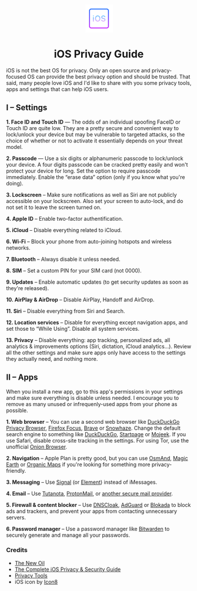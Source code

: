 <p align="center"><img src="icon.svg" with="75" height="75" alt="iOS Privacy Guide Icon"></p>

<h1 align="center">iOS Privacy Guide</h1>

iOS is not the best OS for privacy. Only an open source and privacy-focused OS can provide the best privacy option and should be trusted. That said, many people love iOS and I'd like to share with you some privacy tools, apps and settings that can help iOS users.

## I – Settings

**1. Face ID and Touch ID** — The odds of an individual spoofing FaceID or Touch ID are quite low. They are a pretty secure and convenient way to lock/unlock your device but may be vulnerable to targeted attacks, so the choice of whether or not to activate it essentially depends on your threat model.

**2. Passcode** — Use a six digits or alphanumeric passcode to lock/unlock your device. A four digits passcode can be cracked pretty easily and won't protect your device for long. Set the option to require passcode immediately. Enable the “erase data” option (only if you know what you're doing).

**3. Lockscreen** – Make sure notifications as well as Siri are not publicly accessible on your lockscreen. Also set your screen to auto-lock, and do not set it to leave the screen turned on.

**4. Apple ID** – Enable two-factor authentification.

**5. iCloud** – Disable everything related to iCloud.

**6. Wi-Fi** – Block your phone from auto-joining hotspots and wireless networks.

**7. Bluetooth** – Always disable it unless needed.

**8. SIM** – Set a custom PIN for your SIM card (not 0000).

**9. Updates** – Enable automatic updates (to get security updates as soon as they're released).

**10. AirPlay & AirDrop** – Disable AirPlay, Handoff and AirDrop.

**11. Siri** – Disable everything from Siri and Search.

**12. Location services** – Disable for everything except navigation apps, and set those to “While Using”. Disable all system services.

**13. Privacy** – Disable everything: app tracking, personalized ads, all analytics & improvements options (Siri, dictation, iCloud analytics…). Review all the other settings and make sure apps only have access to the settings they actually need, and nothing more.

## II – Apps

When you install a new app, go to this app's permissions in your settings and make sure everything is disable unless needed.
I encourage you to remove as many unused or infrequenly-used apps from your phone as possible.

**1. Web browser** – You can use a second web browser like [DuckDuckGo Privacy Browser](https://apps.apple.com/app/id663592361), [Firefox Focus](https://apps.apple.com/app/firefox-focus-privacy-browser/id1055677337), [Brave](https://apps.apple.com/app/brave-private-web-browser/id1052879175) or [Snowhaze](https://apps.apple.com/app/snowhaze-private-browser/id1121026941). Change the default search engine to something like [DuckDuckGo](https://duckduckgo.com), [Startpage](https://startpage.com) or [Mojeek](https://www.mojeek.com). If you use Safari, disable cross-site tracking in the settings. For using Tor, use the unofficial [Onion Browser](https://apps.apple.com/app/onion-browser/id519296448).

**2. Navigation** – Apple Plan is pretty good, but you can use [OsmAnd](https://apps.apple.com/app/osmand-maps/id934850257), [Magic Earth](https://apps.apple.com/app/magic-earth-gps-navigation/id1007331679) or [Organic Maps](https://apps.apple.com/app/organic-maps/id1567437057) if you're looking for something more privacy-friendly.

**3. Messaging** – Use [Signal](https://www.signal.org) (or [Element](https://element.io)) instead of iMessages.

**4. Email** – Use [Tutanota](https://tutanota.com), [ProtonMail](https://protonmail.com), or [another secure mail provider](https://www.privacyguides.org/providers/email/#email).

**5. Firewall & content blocker** – Use [DNSCloak](https://github.com/s-s/dnscloak), [AdGuard](https://adguard.com) or [Blokada](https://blokada.org) to block ads and trackers, and prevent your apps from contacting unnecessary servers.

**6. Password manager** – Use a password manager like [Bitwarden](https://bitwarden.com) to securely generate and manage all your passwords.

### Credits

* [The New Oil](https://thenewoil.xyz)
* [The Complete iOS Privacy & Security Guide](https://www.youtube.com/watch?app=desktop&v=d2bJVKcIEg0)
* [Privacy Tools](https://www.privacytools.io)
* iOS icon by [Icon8](https://icons8.com)
